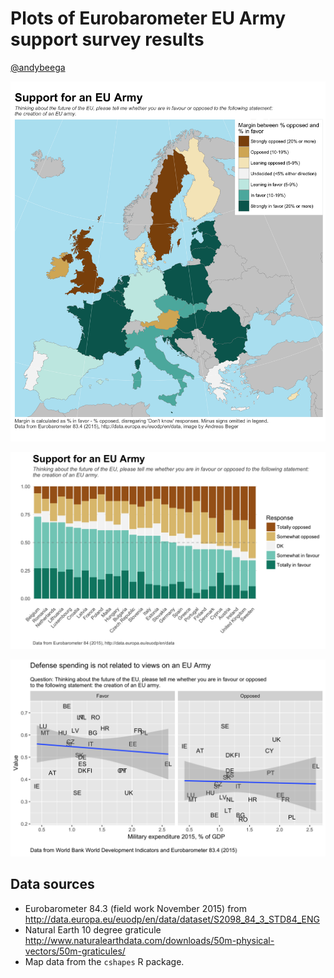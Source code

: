 Plots of Eurobarometer EU Army support survey results
==========

[@andybeega](https://twitter.com/andybeega)

![](eu-army-map.png)

![](eu-army-barplot.png)

![](eu-army-milexp.png)

## Data sources

- Eurobarometer 84.3 (field work November 2015) from http://data.europa.eu/euodp/en/data/dataset/S2098_84_3_STD84_ENG
- Natural Earth 10 degree graticule http://www.naturalearthdata.com/downloads/50m-physical-vectors/50m-graticules/
- Map data from the `cshapes` R package. 